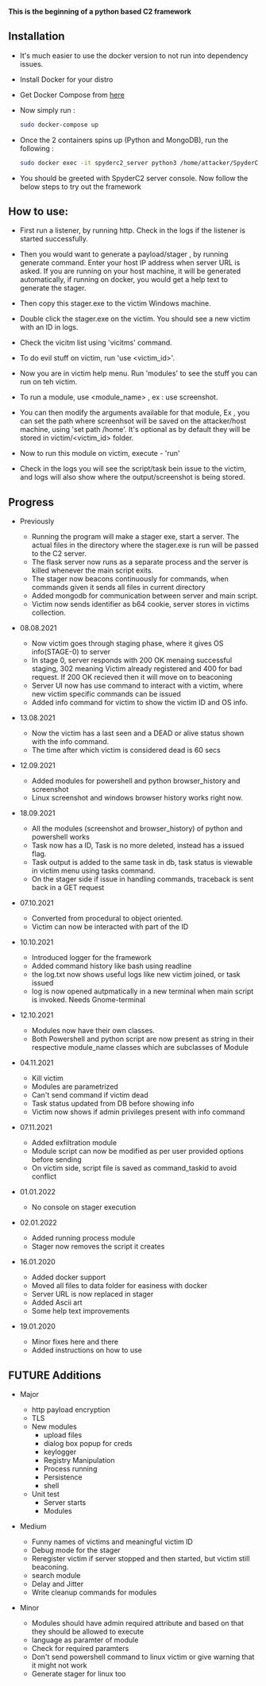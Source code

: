 **This is the beginning of a python based C2 framework**


## Installation

- It's much easier to use the docker version to not run into dependency issues.
- Install Docker for your distro
- Get Docker Compose from [here](https://docs.docker.com/compose/install/)
- Now simply run :

	```bash
	sudo docker-compose up
	```
- Once the 2 containers spins up (Python and MongoDB), run the following :

	```bash
	sudo docker exec -it spyderc2_server python3 /home/attacker/SpyderC2/main.py
	````

- You should be greeted with SpyderC2 server console. Now follow the below steps to try out the framework



## How to use:

- First run a listener, by running http. Check in the logs if the listener is started successfully.

- Then you would want to generate a payload/stager , by running generate command. Enter your host IP address when server URL is asked. If you are running on your host machine, it will be generated automatically, if running on docker, you would get a help text to generate the stager.

- Then copy this stager.exe to the victim Windows machine.

- Double click the stager.exe on the victim. You should see a new victim with an ID in logs.

- Check the vicitm list using 'vicitms' command.

- To do evil stuff on victim, run 'use <victim_id>'.

- Now you are in victim help menu. Run 'modules' to see the stuff you can run on teh victim.

- To run a module, use <module_name> , ex : use screenshot.

- You can then modify the arguments available for that module, Ex , you can set the path where screenhsot will be saved on the attacker/host machine, using 'set path /home'. It's optional as by default they will be stored in victim/<victim_id> folder.

- Now to run this module on victim, execute - 'run'

- Check in the logs you will see the script/task bein issue to the victim, and logs will also show where the output/screenshot is being stored.



## Progress

- Previously
	- Running the program will make a stager exe, start a server. The actual files in the directory where the stager.exe is run will be passed to the C2 server.
	- The flask server now runs as a separate process and the server is killed whenever the main script exits.
	- The stager now beacons continuously for commands, when commands given it sends all files in current directory
	- Added mongodb for communication between server and main script.
	- Victim now sends identifier as b64 cookie, server stores in  victims collection.

- 08.08.2021
	- Now victim goes through staging phase, where it gives OS info(STAGE-0) to server
	- In stage 0, server responds with 200 OK menaing successful staging, 302 meaning Victim already registered and 400 for bad request. If 200 OK recieved then it will move on to beaconing
	- Server UI now has use command to interact with a victim, where new victim specific commands can be issued
	- Added info command for victim to show the victim ID and OS info.

- 13.08.2021
	- Now the victim has a last seen and a DEAD or alive status shown with the info command.
	- The time after which victim is considered dead is 60 secs

- 12.09.2021
	- Added modules for powershell and python browser_history and screenshot
	- Linux screenshot and windows browser history works right now.

- 18.09.2021
	- All the modules (screenshot and browser_history) of python and powershell works
	- Task now has a ID, Task is no more deleted, instead has a issued flag.
	- Task output is added to the same task in db, task status is viewable in victim menu using tasks command.
	- On the stager side if issue in handling commands, traceback is sent back in a GET request

- 07.10.2021
	- Converted from procedural to object oriented.
	- Victim can now be interacted with part of the ID

- 10.10.2021
	- Introduced logger for the framework
	- Added command history like bash using readline
	- the log.txt now shows useful logs like new victim joined, or task issued
	- log is now opened autpmatically in a new terminal when main script is invoked. Needs Gnome-terminal

- 12.10.2021
	- Modules now have their own classes.
	- Both Powershell and python script are now present as string in their respective module_name classes which are subclasses of Module

- 04.11.2021
	- Kill victim
	- Modules are parametrized
	- Can't send command if victim dead
	- Task status updated from DB before showing info
	- Victim now shows if admin privileges present with info command

- 07.11.2021
	- Added exfiltration module
	- Module script can now be modified as per user provided options before sending
	- On victim side, script file is saved as command_taskid to avoid conflict

- 01.01.2022
	- No console on stager execution

- 02.01.2022
	- Added running process module
	- Stager now removes the script it creates

- 16.01.2020
	- Added docker support
	- Moved all files to data folder for easiness with docker
	- Server URL is now replaced in stager
	- Added Ascii art
	- Some help text improvements

- 19.01.2020
	- Minor fixes here and there
	- Added instructions on how to use


## **FUTURE** Additions

- Major

	- http payload encryption
	- TLS
	- New modules
		- upload files
		- dialog box popup for creds
		- keylogger
		- Registry Manipulation
		- Process running
		- Persistence
		- shell
	- Unit test
		- Server starts
		- Modules


- Medium

	- Funny names of victims and meaningful victim ID
	- Debug mode for the stager
	- Reregister victim if server stopped and then started, but victim still beaconing.
	- search module
	- Delay and Jitter
	- Write cleanup commands for modules


- Minor
	- Modules should have admin required attribute and based on that they should be allowed to execute
	- language as paramter of module
	- Check for required paramters
	- Don't send powershell command to linux victim or give warning that it might not work
	- Generate stager for linux too
